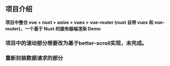 ## 项目介绍

**项目中整合 vue + nuxt + axios + vuex + vue-router (nuxt 自带 vuex 和 vue-router)，一个基于 Nuxt 的服务器端渲染 Demo**

### 项目中的滚动部分想要改为基于better-scroll实现，未完成。
### 重新封装数据请求的部分